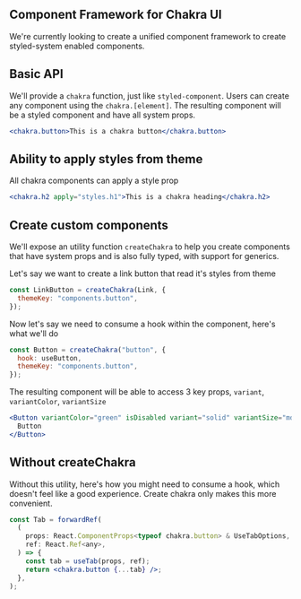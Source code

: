 ## Component Framework for Chakra UI

We're currently looking to create a unified component framework to create
styled-system enabled components.

## Basic API

We'll provide a `chakra` function, just like `styled-component`. Users can
create any component using the `chakra.[element]`. The resulting component will
be a styled component and have all system props.

```jsx
<chakra.button>This is a chakra button</chakra.button>
```

## Ability to apply styles from theme

All chakra components can apply a style prop

```jsx
<chakra.h2 apply="styles.h1">This is a chakra heading</chakra.h2>
```

## Create custom components

We'll expose an utility function `createChakra` to help you create components
that have system props and is also fully typed, with support for generics.

Let's say we want to create a link button that read it's styles from theme

```jsx
const LinkButton = createChakra(Link, {
  themeKey: "components.button",
});
```

Now let's say we need to consume a hook within the component, here's what we'll
do

```jsx
const Button = createChakra("button", {
  hook: useButton,
  themeKey: "components.button",
});
```

The resulting component will be able to access 3 key props, `variant`,
`variantColor`, `variantSize`

```jsx
<Button variantColor="green" isDisabled variant="solid" variantSize="md">
  Button
</Button>
```

## Without createChakra

Without this utility, here's how you might need to consume a hook, which doesn't
feel like a good experience. Create chakra only makes this more convenient.

```jsx
const Tab = forwardRef(
  (
    props: React.ComponentProps<typeof chakra.button> & UseTabOptions,
    ref: React.Ref<any>,
  ) => {
    const tab = useTab(props, ref);
    return <chakra.button {...tab} />;
  },
);
```
